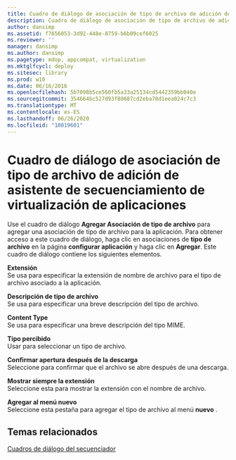 ```yaml
---
title: Cuadro de diálogo de asociación de tipo de archivo de adición de asistente de secuenciamiento de virtualización de aplicaciones
description: Cuadro de diálogo de asociación de tipo de archivo de adición de asistente de secuenciamiento de virtualización de aplicaciones
author: dansimp
ms.assetid: f7656053-3d92-448e-8759-b6b09cef6025
ms.reviewer: ''
manager: dansimp
ms.author: dansimp
ms.pagetype: mdop, appcompat, virtualization
ms.mktglfcycl: deploy
ms.sitesec: library
ms.prod: w10
ms.date: 06/16/2016
ms.openlocfilehash: 5b7098b5ce560fb5a33a25134cd5442359bb040e
ms.sourcegitcommit: 354664bc527d93f80687cd2eba70d1eea024c7c3
ms.translationtype: MT
ms.contentlocale: es-ES
ms.lasthandoff: 06/26/2020
ms.locfileid: "10819601"
---
```

# Cuadro de diálogo de asociación de tipo de archivo de adición de asistente de secuenciamiento de virtualización de aplicaciones


Use el cuadro de diálogo **Agregar Asociación de tipo de archivo** para agregar una asociación de tipo de archivo para la aplicación. Para obtener acceso a este cuadro de diálogo, haga clic en asociaciones de **tipo de archivo** en la página **configurar aplicación** y haga clic en **Agregar**. Este cuadro de diálogo contiene los siguientes elementos.

<a href="" id="extension"></a>**Extensión**  
Se usa para especificar la extensión de nombre de archivo para el tipo de archivo asociado a la aplicación.

<a href="" id="file-type-description"></a>**Descripción de tipo de archivo**  
Se usa para especificar una breve descripción del tipo de archivo.

<a href="" id="content-type"></a>**Content Type**  
Se usa para especificar una breve descripción del tipo MIME.

<a href="" id="perceived-type"></a>**Tipo percibido**  
Usar para seleccionar un tipo de archivo.

<a href="" id="confirm-open-after-download"></a>**Confirmar apertura después de la descarga**  
Seleccione para confirmar que el archivo se abre después de una descarga.

<a href="" id="always-show-extension"></a>**Mostrar siempre la extensión**  
Seleccione esta para mostrar la extensión con el nombre de archivo.

<a href="" id="add-to-new-menu"></a>**Agregar al menú nuevo**  
Seleccione esta pestaña para agregar el tipo de archivo al menú **nuevo** .

## Temas relacionados


[Cuadros de diálogo del secuenciador](sequencer-dialog-boxes.md)

 

 





